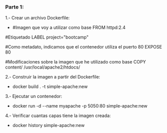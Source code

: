 ### Parte 1: 
1.- Crear un archivo Dockerfile:
- #Imagen que voy a utilizar como base
FROM httpd:2.4

#Etiquetado
LABEL project="bootcamp"

#Como metadato, indicamos que el contenedor utiliza el puerto 80
EXPOSE 80

#Modificaciones sobre la imagen que he utilizado como base
COPY content/ /usr/local/apache2/htdocs/

2.- Construir la imagen a partir del Dockerfile:
- docker build . -t simple-apache:new

3.-  Ejecutar un contenedor:
- docker run -d --name myapache -p 5050:80 simple-apache:new

4.- Verificar cuantas capas tiene la imagen creada:
- docker history simple-apache:new






